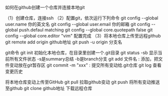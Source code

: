 <!--
 * @Author: your name
 * @Date: 2022-03-11 13:30:27
 * @LastEditTime: 2022-03-14 00:34:45
 * @LastEditors: Please set LastEditors
 * @Description: 打开koroFileHeader查看配置 进行设置: https://github.com/OBKoro1/koro1FileHeader/wiki/%E9%85%8D%E7%BD%AE
 * @FilePath: \blog\git配置.md
-->
如何在github创建一个仓库并连接本地git

（1）创建仓库，连接ssh
（2）配置git，依次运行下列命令
git config --global user.name 你的英文名
git config --global user.email 你的邮箱
git config --global push.defaul matching
git config --global core.quotepath false
git config --global core.editor "vim"
配置完成
（3）将本地仓库上传至远程github
git remote add origin github地址
git push -u origin 分支名

git命令
git init 初始化本地仓库，在目录里创建一个.git目录
git status -sb 显示当前所有文件状态
-s是summary总结 -b是branch分支
git add 文件名 : 添加，把文件变动放在git暂存区
git commit -m "xxx" : 提交所有变动给.git仓库
git log 查看变更历史


将本地仓库变动上传至GitHub
git pull 拉取github变动
git push 将所有变动推送至github
git clone github地址 下载远程仓库